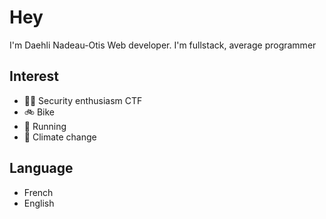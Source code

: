 # Hey

I'm Daehli Nadeau-Otis Web developer. I'm fullstack, average programmer

## Interest

- 🏴‍☠️ Security enthusiasm CTF
- :bike: Bike 
- :running: Running
- 🌱 Climate change

## Language

- French
- English
